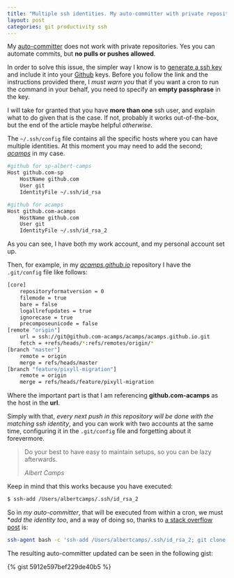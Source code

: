 ```yaml
---
title: "Multiple ssh identities. My auto-committer with private repositories"
layout: post
categories: git productivity ssh
---
```

My [auto-committer][post] does not work with private repositories. Yes you can automate commits, but **no pulls or pushes allowed**.

In order to solve this issue, the simpler way I know is to [generate a ssh key][key] and include it into your [Github][gh] keys. Before you follow the link and the instructions provided there, I _must warn you_ that if you want a cron to run the command in your behalf, you need to specify an **empty passphrase** in the key.

I will take for granted that you have **more than one** ssh user, and explain what to do given that is the case. If not, probably it works out-of-the-box, but the end of the article maybe helpful _otherwise_.

The `~/.ssh/config` file contains all the specific hosts where you can have multiple identities. At this moment you may need to add the second; _[acamps][acamps]_ in my case.

```bash
#github for sp-albert-camps
Host github.com-sp
    HostName github.com
    User git
    IdentityFile ~/.ssh/id_rsa

#github for acamps
Host github.com-acamps
    HostName github.com
    User git
    IdentityFile ~/.ssh/id_rsa_2
```

As you can see, I have both my work account, and my personal account set up.

Then, for example, in my _[acamps.github.io][blog]_ repository I have the `.git/config` file like follows:

```bash
[core]
    repositoryformatversion = 0
    filemode = true
    bare = false
    logallrefupdates = true
    ignorecase = true
    precomposeunicode = false
[remote "origin"]
    url = ssh://git@github.com-acamps/acamps/acamps.github.io.git
    fetch = +refs/heads/*:refs/remotes/origin/*
[branch "master"]
    remote = origin
    merge = refs/heads/master
[branch "feature/pixyll-migration"]
    remote = origin
    merge = refs/heads/feature/pixyll-migration
```

Where the important part is that I am referencing **github.com-acamps** as the host in the **url**.

Simply with that, _every next push in this repository will be done with the matching ssh identity_, and you can work with two accounts at the same time, configuring it in the `.git/config` file and forgetting about it forevermore.

<blockquote>
<p>
Do your best to have easy to maintain setups, so you can be lazy afterwards.
</p>
<footer><cite>Albert Camps</cite></footer>
</blockquote>

Keep in mind that this works because you have executed:

```bash
$ ssh-add /Users/albertcamps/.ssh/id_rsa_2
```

So in _my auto-committer_, that will be executed from within a cron, we must **add the identity too*, and a way of doing so, thanks to [a stack overflow post][so] is:

```bash
ssh-agent bash -c 'ssh-add /Users/albertcamps/.ssh/id_rsa_2; git clone git@github.com:acamps/acamps.github.io.git'
```

The resulting auto-committer updated can be seen in the following gist:

{% gist 5912e597bef229de40b5 %}

[key]: https://help.github.com/articles/generating-ssh-keys/
[blog]: http://www.albertcamps.io
[gh]: http://www.github.com
[so]: http://stackoverflow.com/questions/4565700/specify-private-ssh-key-to-use-when-executing-shell-command-with-or-without-ruby
[post]: http://www.albertcamps.io/productivity/2015/03/25/my-auto-committer/
[acamps]: http://www.github.com/acamps